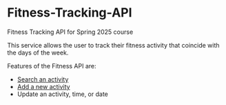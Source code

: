 # Fitness-Tracking-API

Fitness Tracking API for Spring 2025 course

This service allows the user to track their fitness activity that coincide with the days of the week.

Features of the Fitness API are:

- [Search an activity](api/get-activites.md)
- [Add a new activity](api/add-a-new-activity.md)
- Update an activity, time, or date
